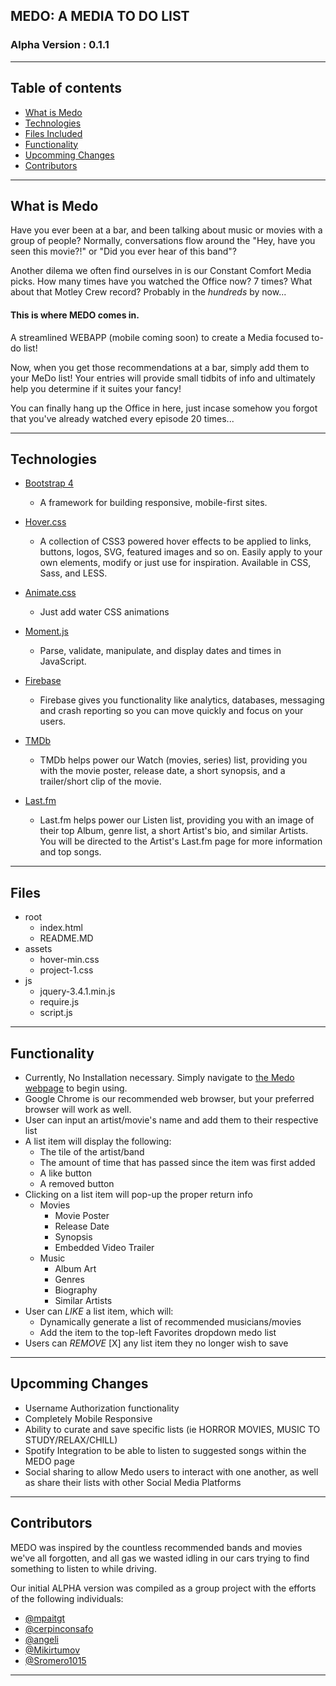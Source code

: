 

## MEDO: A MEDIA TO DO LIST 
### Alpha Version : 0.1.1

---- 

 ## Table of contents
* [What is Medo](#what-is-medo)
* [Technologies](#technologies)
* [Files Included](#files-included)
* [Functionality](#functionality)
* [Upcomming Changes](#upcomming-changes)
* [Contributors](#contributors)

----

## What is Medo 


Have you ever been at a bar, and been talking about music or movies with a group of people?  Normally, conversations flow around the "Hey, have you seen this movie?!"  or "Did you ever hear of this band"? 

Another dilema we often find ourselves in is our Constant Comfort Media picks.  How many times have you watched the Office now?  7 times?  What about that Motley Crew record?  Probably in the *hundreds* by now...

#### **This is where MEDO comes in.**

A streamlined WEBAPP (mobile coming soon) to create a Media focused to-do list!


Now, when you get those recommendations at a bar, simply add them to your MeDo list! Your entries will provide small tidbits of info and ultimately help you determine if it suites your fancy!  

You can finally hang up the Office in here, just incase somehow you forgot that you've already watched every episode 20 times...

----

## Technologies

* [Bootstrap 4](https://getbootstrap.com/)

    - A framework for building responsive, mobile-first sites.

* [Hover.css](https://ianlunn.github.io/Hover/)

    - A collection of CSS3 powered hover effects to be applied to links, buttons, logos, SVG, featured images and so on. Easily apply to your own elements, modify or just use for inspiration. Available in CSS, Sass, and LESS.

* [Animate.css](https://daneden.github.io/animate.css/)

    - Just add water CSS animations

* [Moment.js](https://momentjs.com/docs/)
    - Parse, validate, manipulate, and display dates and times in JavaScript.

* [Firebase](https://firebase.google.com/docs)

    - Firebase gives you functionality like analytics, databases, messaging and crash reporting so you can move quickly and focus on your users.

* [TMDb](https://www.themoviedb.org/documentation/api?language=en-US)

    - TMDb helps power our Watch (movies, series) list, providing you with the movie poster, release date, a short synopsis, and a trailer/short clip of the movie.

* [Last.fm](https://www.last.fm/api)

    - Last.fm helps power our Listen list, providing you with an image of their top Album, genre list, a short Artist's bio, and similar Artists.  You will be directed to the Artist's Last.fm page for more information and top songs.

----

## Files 

* root
    * index.html
    * README.MD
* assets
    * hover-min.css
    * project-1.css
* js
    * jquery-3.4.1.min.js
    * require.js
    * script.js

----

## Functionality

* Currently, No Installation necessary.  Simply navigate to [the Medo webpage](https://mpaitgt.github.io/Project_1/) to begin using.
* Google Chrome is our recommended web browser, but your preferred browser will work as well.
* User can input an artist/movie's name and add them to their respective list
* A list item will display the following:
    * The tile of the artist/band
    * The amount of time that has passed since the item was first added
    * A like button 
    * A removed button
* Clicking on a list item will pop-up the proper return info
    * Movies
        * Movie Poster
        * Release Date
        * Synopsis
        * Embedded Video Trailer
    * Music
        * Album Art
        * Genres
        * Biography
        * Similar Artists
* User can *LIKE* a list item, which will:
    * Dynamically generate a list of recommended musicians/movies 
    * Add the item to the top-left Favorites dropdown medo list
* Users can *REMOVE* [X] any list item they no longer wish to save

    
----

## Upcomming Changes

* Username Authorization functionality
* Completely Mobile Responsive 
* Ability to curate and save specific lists (ie HORROR MOVIES, MUSIC TO STUDY/RELAX/CHILL)
* Spotify Integration to be able to listen to suggested songs within the MEDO page
* Social sharing to allow Medo users to interact with one another, as well as share their lists with other Social Media Platforms

----

## Contributors

MEDO was inspired by the countless recommended bands and movies we've all forgotten, and all gas we wasted idling in our cars trying to find something to listen to while driving.

Our initial ALPHA version was compiled as a group project with the efforts of the following individuals:

* [@mpaitgt](https://github.com/mpaitgt)
* [@cerpinconsafo](https://github.com/cerpinconsafo)
* [@angeli](https://github.com/angeli)
* [@Mikirtumov](https://github.com/Mikirtumov)
* [@Sromero1015](https://github.com/Sromero1015)

----